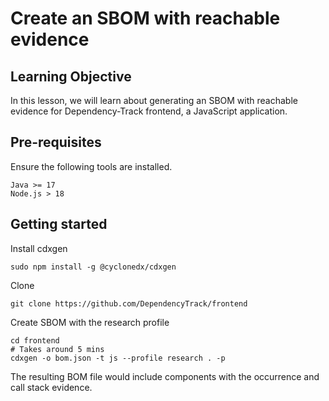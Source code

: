 # Create an SBOM with reachable evidence

## Learning Objective

In this lesson, we will learn about generating an SBOM with reachable evidence for Dependency-Track frontend, a JavaScript application.

## Pre-requisites

Ensure the following tools are installed.

```
Java >= 17
Node.js > 18
```

## Getting started

Install cdxgen

```shell
sudo npm install -g @cyclonedx/cdxgen
```

Clone

```shell
git clone https://github.com/DependencyTrack/frontend
```

Create SBOM with the research profile

```shell
cd frontend
# Takes around 5 mins
cdxgen -o bom.json -t js --profile research . -p
```

The resulting BOM file would include components with the occurrence and call stack evidence.

